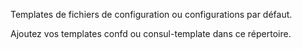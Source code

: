 Templates de fichiers de configuration ou configurations par défaut.

Ajoutez vos templates confd ou consul-template dans ce répertoire.